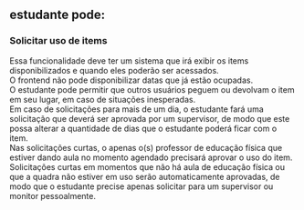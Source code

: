 ## estudante pode:

### Solicitar uso de items

Essa funcionalidade deve ter um sistema que irá exibir os items disponibilizados e quando eles poderão ser acessados.<br>
O frontend não pode disponibilizar datas que já estão ocupadas.<br>
O estudante pode permitir que outros usuários peguem ou devolvam o item em seu lugar, em caso de situações inesperadas.<br>
Em caso de solicitações para mais de um dia, o estudante fará uma solicitação que deverá ser aprovada por um supervisor, de modo que este possa alterar a quantidade de dias que o estudante poderá ficar com o item.<br>
Nas solicitações curtas, o apenas o(s) professor de educação física que estiver dando aula no momento agendado precisará aprovar o uso do item.<br>
Solicitações curtas em momentos que não há aula de educação física ou que a quadra não estiver em uso serão automaticamente aprovadas, de modo que o estudante precise apenas solicitar para um supervisor ou monitor pessoalmente.
